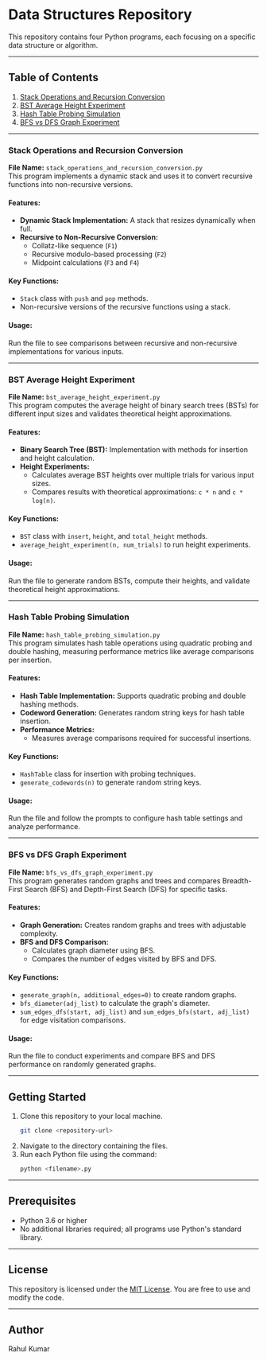# Data Structures Repository

This repository contains four Python programs, each focusing on a specific data structure or algorithm.

---

## Table of Contents

1. [Stack Operations and Recursion Conversion](#stack-operations-and-recursion-conversion)
2. [BST Average Height Experiment](#bst-average-height-experiment)
3. [Hash Table Probing Simulation](#hash-table-probing-simulation)
4. [BFS vs DFS Graph Experiment](#bfs-vs-dfs-graph-experiment)

---

### Stack Operations and Recursion Conversion

**File Name:** `stack_operations_and_recursion_conversion.py`  
This program implements a dynamic stack and uses it to convert recursive functions into non-recursive versions.

#### Features:
- **Dynamic Stack Implementation:** A stack that resizes dynamically when full.
- **Recursive to Non-Recursive Conversion:**
  - Collatz-like sequence (`F1`)
  - Recursive modulo-based processing (`F2`)
  - Midpoint calculations (`F3` and `F4`)

#### Key Functions:
- `Stack` class with `push` and `pop` methods.
- Non-recursive versions of the recursive functions using a stack.

#### Usage:
Run the file to see comparisons between recursive and non-recursive implementations for various inputs.

---

### BST Average Height Experiment

**File Name:** `bst_average_height_experiment.py`  
This program computes the average height of binary search trees (BSTs) for different input sizes and validates theoretical height approximations.

#### Features:
- **Binary Search Tree (BST):** Implementation with methods for insertion and height calculation.
- **Height Experiments:**
  - Calculates average BST heights over multiple trials for various input sizes.
  - Compares results with theoretical approximations: `c * n` and `c * log(n)`.

#### Key Functions:
- `BST` class with `insert`, `height`, and `total_height` methods.
- `average_height_experiment(n, num_trials)` to run height experiments.

#### Usage:
Run the file to generate random BSTs, compute their heights, and validate theoretical height approximations.

---

### Hash Table Probing Simulation

**File Name:** `hash_table_probing_simulation.py`  
This program simulates hash table operations using quadratic probing and double hashing, measuring performance metrics like average comparisons per insertion.

#### Features:
- **Hash Table Implementation:** Supports quadratic probing and double hashing methods.
- **Codeword Generation:** Generates random string keys for hash table insertion.
- **Performance Metrics:**
  - Measures average comparisons required for successful insertions.

#### Key Functions:
- `HashTable` class for insertion with probing techniques.
- `generate_codewords(n)` to generate random string keys.

#### Usage:
Run the file and follow the prompts to configure hash table settings and analyze performance.

---

### BFS vs DFS Graph Experiment

**File Name:** `bfs_vs_dfs_graph_experiment.py`  
This program generates random graphs and trees and compares Breadth-First Search (BFS) and Depth-First Search (DFS) for specific tasks.

#### Features:
- **Graph Generation:** Creates random graphs and trees with adjustable complexity.
- **BFS and DFS Comparison:**
  - Calculates graph diameter using BFS.
  - Compares the number of edges visited by BFS and DFS.

#### Key Functions:
- `generate_graph(n, additional_edges=0)` to create random graphs.
- `bfs_diameter(adj_list)` to calculate the graph's diameter.
- `sum_edges_dfs(start, adj_list)` and `sum_edges_bfs(start, adj_list)` for edge visitation comparisons.

#### Usage:
Run the file to conduct experiments and compare BFS and DFS performance on randomly generated graphs.

---

## Getting Started

1. Clone this repository to your local machine.
   ```bash
   git clone <repository-url>
   ```
2. Navigate to the directory containing the files.
3. Run each Python file using the command:
   ```bash
   python <filename>.py
   ```

---

## Prerequisites

- Python 3.6 or higher
- No additional libraries required; all programs use Python's standard library.

---

## License

This repository is licensed under the [MIT License](LICENSE). You are free to use and modify the code.

---

## Author

Rahul Kumar
